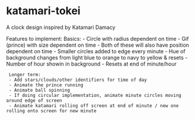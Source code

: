 katamari-tokei
==============

A clock design inspired by Katamari Damacy

Features to implement:
  Basics:
	 - Circle with radius dependent on time
	 - Gif (prince) with size dependent on time
	   - Both of these will also have position dependent on time
	 - Smaller circles added to edge every minute
	 - Hue of background changes from light blue to orange to navy to yellow & resets
	 - Number of hour showin in background
	 - Resets at end of minute/hour

	 Longer term:
	 - Add stars/clouds/other identifiers for time of day
	 - Animate the prince running
	 - Animate ball spinning
	 - If doing circular implementation, animate minute circles moving around edge of screen
	 - Animate katamari rolling off screen at end of minute / new one rolling onto screen for new minute
